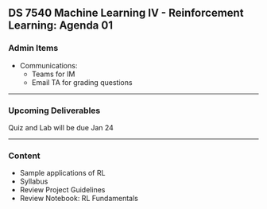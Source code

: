 ## DS 7540 Machine Learning IV - Reinforcement Learning: Agenda 01



### Admin Items

- Communications:
  - Teams for IM
  - Email TA for grading questions

---

### Upcoming Deliverables

Quiz and Lab will be due Jan 24

---

### Content

- Sample applications of RL
- Syllabus
- Review Project Guidelines
- Review Notebook: RL Fundamentals

